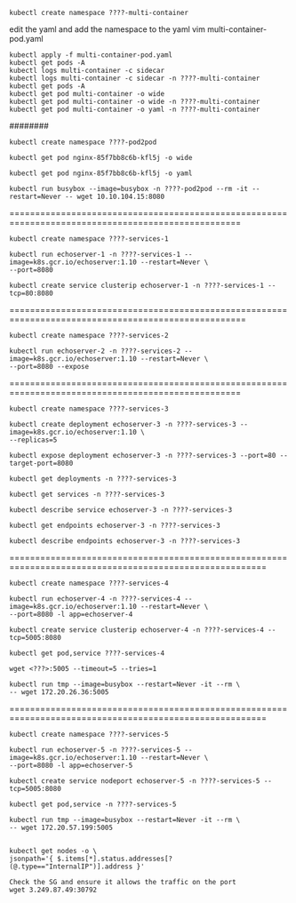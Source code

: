 

```
kubectl create namespace ????-multi-container
```
edit the yaml and add the namespace to the yaml
vim multi-container-pod.yaml
```
kubectl apply -f multi-container-pod.yaml
kubectl get pods -A
kubectl logs multi-container -c sidecar
kubectl logs multi-container -c sidecar -n ????-multi-container
kubectl get pods -A
kubectl get pod multi-container -o wide
kubectl get pod multi-container -o wide -n ????-multi-container
kubectl get pod multi-container -o yaml -n ????-multi-container
```
########


```
kubectl create namespace ????-pod2pod

kubectl get pod nginx-85f7bb8c6b-kfl5j -o wide

kubectl get pod nginx-85f7bb8c6b-kfl5j -o yaml

kubectl run busybox --image=busybox -n ????-pod2pod --rm -it --restart=Never -- wget 10.10.104.15:8080
```
===================================================================================================

```
kubectl create namespace ????-services-1

kubectl run echoserver-1 -n ????-services-1 --image=k8s.gcr.io/echoserver:1.10 --restart=Never \
--port=8080

kubectl create service clusterip echoserver-1 -n ????-services-1 --tcp=80:8080
```
====================================================================================================
```
kubectl create namespace ????-services-2

kubectl run echoserver-2 -n ????-services-2 --image=k8s.gcr.io/echoserver:1.10 --restart=Never \
--port=8080 --expose
```
===================================================================================================
```
kubectl create namespace ????-services-3

kubectl create deployment echoserver-3 -n ????-services-3 --image=k8s.gcr.io/echoserver:1.10 \
--replicas=5

kubectl expose deployment echoserver-3 -n ????-services-3 --port=80 --target-port=8080

kubectl get deployments -n ????-services-3

kubectl get services -n ????-services-3

kubectl describe service echoserver-3 -n ????-services-3

kubectl get endpoints echoserver-3 -n ????-services-3

kubectl describe endpoints echoserver-3 -n ????-services-3
```
========================================================================================================
```
kubectl create namespace ????-services-4

kubectl run echoserver-4 -n ????-services-4 --image=k8s.gcr.io/echoserver:1.10 --restart=Never \
--port=8080 -l app=echoserver-4

kubectl create service clusterip echoserver-4 -n ????-services-4 --tcp=5005:8080

kubectl get pod,service ????-services-4

wget <???>:5005 --timeout=5 --tries=1

kubectl run tmp --image=busybox --restart=Never -it --rm \
-- wget 172.20.26.36:5005
```


========================================================================================================

```
kubectl create namespace ????-services-5

kubectl run echoserver-5 -n ????-services-5 --image=k8s.gcr.io/echoserver:1.10 --restart=Never \
--port=8080 -l app=echoserver-5

kubectl create service nodeport echoserver-5 -n ????-services-5 --tcp=5005:8080

kubectl get pod,service -n ????-services-5

kubectl run tmp --image=busybox --restart=Never -it --rm \
-- wget 172.20.57.199:5005


kubectl get nodes -o \
jsonpath='{ $.items[*].status.addresses[?(@.type=="InternalIP")].address }'

Check the SG and ensure it allows the traffic on the port
wget 3.249.87.49:30792


```
